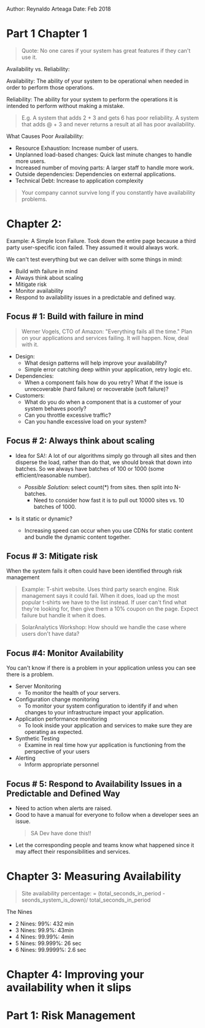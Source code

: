 Author: Reynaldo Arteaga
Date: Feb 2018

# Part 1 Chapter 1

> Quote: No one cares if your system has great features if they can't use it.

Availability vs. Reliability:

Availability: The ability of your system to be operational when needed in order to perform those operations.

Reliability: The ability for your system to perform the operations it is intended to perform without making a mistake.

> E.g. A system that adds 2 + 3 and gets 6 has poor reliability. A system that adds @ + 3 and never returns a result at all has poor availability.

What Causes Poor Availability:
* Resource Exhaustion: Increase number of users.
* Unplanned load-based changes: Quick last minute changes to handle more users.
* Increased number of moving parts: A larger staff to handle more work.
* Outside dependencies: Dependencies on external applications.
* Technical Debt: Increase to application complexity

> Your company cannot survive long if you constantly have availability problems.

# Chapter 2:

Example: A Simple Icon Failure. Took down the entire page because a third party user-specific icon failed. They assumed it would always work.

We can't test everything but we can deliver with some things in mind:

* Build with failure in mind
* Always think about scaling
* Mitigate risk
* Monitor availability
* Respond to availability issues in a predictable and defined way.

## Focus # 1: Build with failure in mind

> Werner Vogels, CTO of Amazon: "Everything fails all the time." Plan on your applications and services failing. It will happen. Now, deal with it.

* Design:
    * What design patterns will help improve your availability?
    * Simple error catching deep within your application, retry logic etc.
* Dependencies:
    * When a component fails how do you retry? What if the issue is unrecoverable (hard failure) or recoverable (soft failure)?
* Customers:
    * What do you do when a component that is a customer of your system behaves poorly? 
    * Can you throttle excessive traffic?
    * Can you handle excessive load on your system?

## Focus # 2: Always think about scaling

* Idea for SA!: A lot of our algorithms simply go through all sites and then disperse the load, rather than do that, we should break that down into batches. So we always have batches of 100 or 1000 (some efficient/reasonable number).
    * *Possible Solution:*
        select count(*) from sites. then split into N-batches.
        * Need to consider how fast it is to pull out 10000 sites vs. 10 batches of 1000. 

* Is it static or dynamic?
    * Increasing speed can occur when you use CDNs for static content and bundle the dynamic content together.

## Focus # 3: Mitigate risk

When the system fails it often could have been identified through risk management

> Example: T-shirt website. Uses third party search engine. Risk management says it could fail. When it does, load up the most popular t-shirts we have to the list instead. If user can't find what they're looking for, then give them a 10% coupon on the page. Expect failure but handle it when it does.

> SolarAnalytics Workshop: How should we handle the case where users don't have data?

## Focus #4: Monitor Availability

You can't know if there is a problem in your application unless you can see there is a problem.

* Server Monitoring
    * To monitor the health of your servers.
* Configuration change monitoring
    * To monitor your system configuration to identify if and when changes to your infrastructure impact your application.
* Application performance monitoring
    * To look inside your application and services to make sure they are operating as expected.
* Synthetic Testing
    * Examine in real time how yur application is functioning from the perspective of your users
* Alerting
    * Inform appropriate personnel

## Focus # 5: Respond to Availability Issues in a Predictable and Defined Way

* Need to action when alerts are raised.
* Good to have a manual for everyone to follow when a developer sees an issue.
    > SA Dev have done this!!
* Let the corresponding people and teams know what happened since it may affect their responsibilities and services.

# Chapter 3: Measuring Availability

> Site availability percentage: = (total_seconds_in_period - seonds_system_is_down)/ total_seconds_in_period

The Nines

* 2 Nines: 99%: 432 min
* 3 Nines: 99.9%: 43min
* 4 Nines: 99.99%: 4min
* 5 Nines: 99.999%: 26 sec
* 6 Nines: 99.9999%: 2.6 sec

# Chapter 4: Improving your availability when it slips


# Part 1: Risk Management

